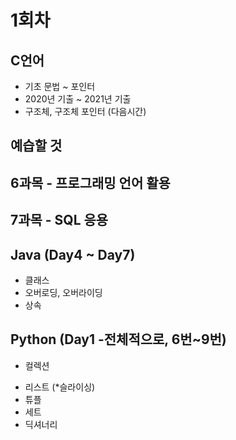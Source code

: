 # 1회차

## C언어  
- 기초 문법 ~ 포인터
- 2020년 기출 ~ 2021년 기출
- 구조체, 구조체 포인터 (다음시간)

## 예습할 것
## 6과목 - 프로그래밍 언어 활용
## 7과목 - SQL 응용

## Java  (Day4 ~ Day7)
- 클래스
- 오버로딩, 오버라이딩
- 상속

## Python (Day1 -전체적으로, 6번~9번)
- 컬렉션
 * 리스트  (*슬라이싱)
 * 튜플
 * 세트
 * 딕셔너리

